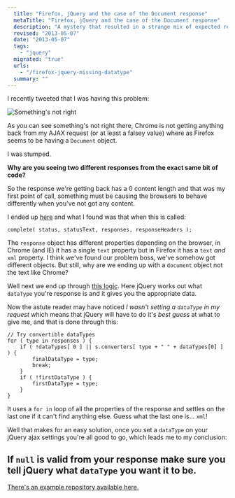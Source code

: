 ```yaml
---
  title: "Firefox, jQuery and the case of the Document response"
  metaTitle: "Firefox, jQuery and the case of the Document response"
  description: "A mystery that resulted in a strange mix of expected responses"
  revised: "2013-05-07"
  date: "2013-05-07"
  tags: 
    - "jquery"
  migrated: "true"
  urls: 
    - "/firefox-jquery-missing-datatype"
  summary: ""
---
```

I recently tweeted that I was having this problem:

![Something's not right][1]

As you can see something's not right there, Chrome is not getting anything back from my AJAX request (or at least a falsey value) where as Firefox seems to be having a `Document` object.

I was stumped.

**Why are you seeing two different responses from the exact same bit of code?**

So the response we're getting back has a 0 content length and that was my first point of call, something must be causing the browsers to behave differently when you've not got any content.

I ended up [here](https://github.com/jquery/jquery/blob/1.9-stable/src/ajax/xhr.js#L172) and what I found was that when this is called:

    complete( status, statusText, responses, responseHeaders );

The `response` object has different properties depending on the browser, in Chrome (and IE) it has a single `text` property but in Firefox it has a `text` _and_ `xml` property. I think we've found our problem boss, we've somehow got different objects. But still, why are we ending up with a `document` object not the text like Chrome?

Well next we end up through [this logic](https://github.com/jquery/jquery/blob/1.9-stable/src/ajax.js#L735). Here jQuery works out what `dataType` you're response is and it gives you the appropriate data.

Now the astute reader may have noticed _I wasn't setting a `dataType` in my request_ which means that jQuery will have to do it's _best guess_ at what to give me, and that is done through this:

	// Try convertible dataTypes
	for ( type in responses ) {
		if ( !dataTypes[ 0 ] || s.converters[ type + " " + dataTypes[0] ] ) {
			finalDataType = type;
			break;
		}
		if ( !firstDataType ) {
			firstDataType = type;
		}
	}

It uses a `for in` loop of all the properties of the response and settles on the last one if it can't find anything else. Guess what the last one is... `xml`!

Well that makes for an easy solution, once you set a `dataType` on your jQuery ajax settings you're all good to go, which leads me to my conclusion:

## If `null` is valid from your response make sure you tell jQuery what `dataType` you want it to be.

[There's an example repository available here.](https://github.com/aaronpowell/jquery-ajax-datatype-issue)

  [1]: http://www.aaron-powell.com/get/firefox-vs-chrome-ajax-strangeness.PNG